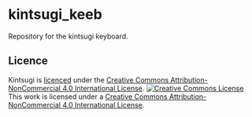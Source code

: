 # kintsugi_keeb
Repository for the kintsugi keyboard.

## Licence
Kintsugi is [licenced](LICENSE) under the [Creative Commons Attribution-NonCommercial 4.0 International License](https://creativecommons.org/licenses/by-nc/4.0/). <a rel="license" href="http://creativecommons.org/licenses/by-nc/4.0/"><img alt="Creative Commons License" style="border-width:0" src="https://i.creativecommons.org/l/by-nc/4.0/88x31.png" /></a><br />This work is licensed under a <a rel="license" href="http://creativecommons.org/licenses/by-nc/4.0/">Creative Commons Attribution-NonCommercial 4.0 International License</a>.


